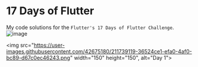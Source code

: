 # 17 Days of Flutter


My code solutions for the `Flutter's 17 Days of Flutter Challenge`. 
![image](https://user-images.githubusercontent.com/42675180/211738587-796883c2-12e9-4a78-874a-cd732eaf6326.png)

<p flow="right"> 
  
  <img src="https://user-images.githubusercontent.com/42675180/211739119-36524ce1-efa0-4af0-bc89-d67c0ec46243.png" width="150" height="150", alt="Day 1">
</p>
